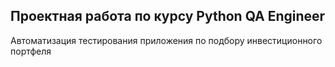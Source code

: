 ## **Проектная работа по курсу Python QA Engineer**

Автоматизация тестирования приложения по подбору инвестиционного портфеля